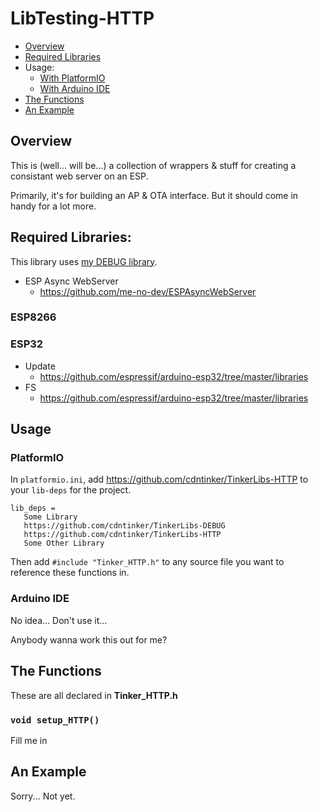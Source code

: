 # LibTesting-HTTP

- [Overview](#overview)
- [Required Libraries](#required-libraries)
- Usage:
  - [With PlatformIO](#platformio)
  - [With Arduino IDE](#arduino-ide)
- [The Functions](#the-functions)
- [An Example](#an-example)

## Overview
This is (well... will be...) a collection of wrappers & stuff for creating a consistant web server on an ESP.

Primarily, it's for building an AP & OTA interface.  But it should come in handy for a lot more.

## Required Libraries:

This library uses [my DEBUG library](https://github.com/cdntinker/TinkerLibs-DEBUGhttps://github.com/cdntinker/TinkerLibs-DEBUG).

* ESP Async WebServer
    * https://github.com/me-no-dev/ESPAsyncWebServer

### ESP8266

### ESP32

* Update
    * https://github.com/espressif/arduino-esp32/tree/master/libraries
* FS
    * https://github.com/espressif/arduino-esp32/tree/master/libraries

## Usage

### PlatformIO

In `platformio.ini`, add https://github.com/cdntinker/TinkerLibs-HTTP to your `lib-deps` for the project.

```
lib_deps =
   Some Library
   https://github.com/cdntinker/TinkerLibs-DEBUG
   https://github.com/cdntinker/TinkerLibs-HTTP
   Some Other Library
```

Then add `#include "Tinker_HTTP.h"` to any source file you want to reference these functions in.

### Arduino IDE

No idea...  Don't use it...

Anybody wanna work this out for me?

## The Functions

These are all declared in **Tinker_HTTP.h**

### `void setup_HTTP()`
Fill me in

## An Example
Sorry...  Not yet.
